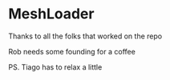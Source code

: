 # MeshLoader

Thanks to all the folks that worked on the repo

Rob needs some founding for a coffee

PS. Tiago has to relax a little
